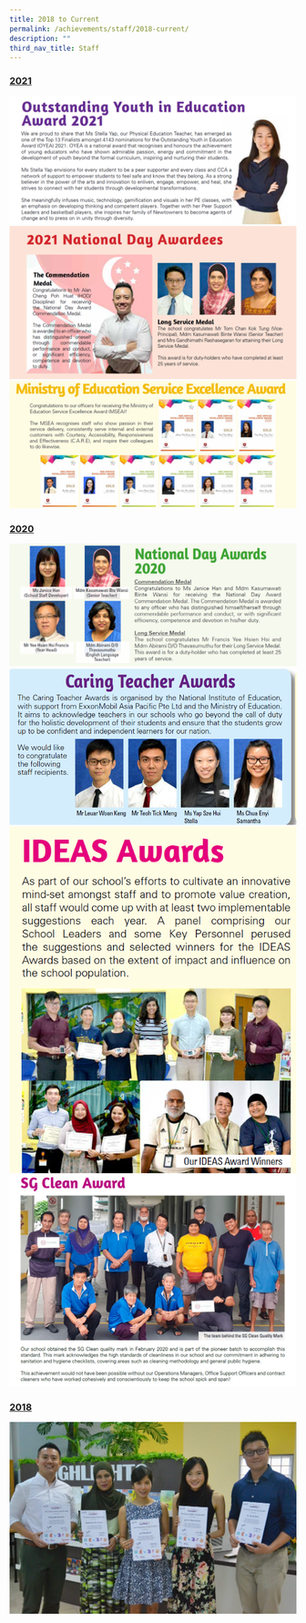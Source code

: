 ```yaml
---
title: 2018 to Current
permalink: /achievements/staff/2018-current/
description: ""
third_nav_title: Staff
---
```

<h3><u>2021</u></h3>

![](/images/2021-1.png)
![](/images/2021-2.png)
![](/images/2021-3.png)

<h3><u>2020</u></h3>

![](/images/2020%20-%201.png)
![](/images/2020%20-2.png)
![](/images/2020%20-3.png)
![](/images/2020%20-4.png)

<h3><u>2018</u></h3>

![](/images/2018%201.jpg)